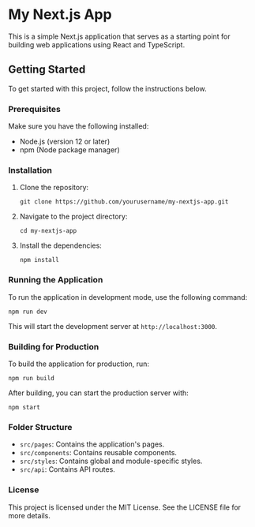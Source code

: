 # My Next.js App

This is a simple Next.js application that serves as a starting point for building web applications using React and TypeScript.

## Getting Started

To get started with this project, follow the instructions below.

### Prerequisites

Make sure you have the following installed:

- Node.js (version 12 or later)
- npm (Node package manager)

### Installation

1. Clone the repository:

   ```
   git clone https://github.com/yourusername/my-nextjs-app.git
   ```

2. Navigate to the project directory:

   ```
   cd my-nextjs-app
   ```

3. Install the dependencies:

   ```
   npm install
   ```

### Running the Application

To run the application in development mode, use the following command:

```
npm run dev
```

This will start the development server at `http://localhost:3000`.

### Building for Production

To build the application for production, run:

```
npm run build
```

After building, you can start the production server with:

```
npm start
```

### Folder Structure

- `src/pages`: Contains the application's pages.
- `src/components`: Contains reusable components.
- `src/styles`: Contains global and module-specific styles.
- `src/api`: Contains API routes.

### License

This project is licensed under the MIT License. See the LICENSE file for more details.